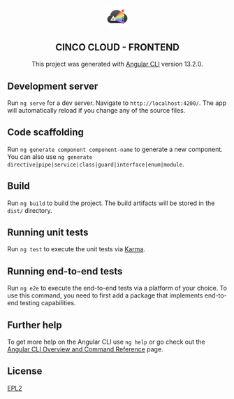 <div align='center'>

<br />

<img src="../../../../docs/vuepress/src/.vuepress/public/assets/cinco_cloud_logo.png" width="10%" alt="Cinco Cloud Logo" />

<h2>CINCO CLOUD - FRONTEND</h2>

This project was generated with [Angular CLI](https://github.com/angular/angular-cli) version 13.2.0.

</div>

## Development server

Run `ng serve` for a dev server. Navigate to `http://localhost:4200/`. The app will automatically reload if you change any of the source files.

## Code scaffolding

Run `ng generate component component-name` to generate a new component. You can also use `ng generate directive|pipe|service|class|guard|interface|enum|module`.

## Build

Run `ng build` to build the project. The build artifacts will be stored in the `dist/` directory.

## Running unit tests

Run `ng test` to execute the unit tests via [Karma](https://karma-runner.github.io).

## Running end-to-end tests

Run `ng e2e` to execute the end-to-end tests via a platform of your choice. To use this command, you need to first add a package that implements end-to-end testing capabilities.

## Further help

To get more help on the Angular CLI use `ng help` or go check out the [Angular CLI Overview and Command Reference](https://angular.io/cli) page.

## License

[EPL2](https://www.eclipse.org/legal/epl-2.0/)
